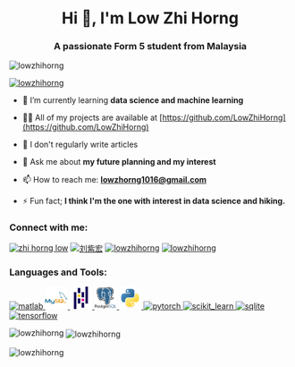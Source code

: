 <h1 align="center">Hi 👋, I'm Low Zhi Horng</h1>
<h3 align="center">A passionate Form 5 student from Malaysia</h3>

<p align="left"> <img src="https://komarev.com/ghpvc/?username=lowzhihorng&label=Profile%20views&color=0e75b6&style=flat" alt="lowzhihorng" /> </p>

<p align="left"> <a href="https://github.com/ryo-ma/github-profile-trophy"><img src="https://github-profile-trophy.vercel.app/?username=lowzhihorng" alt="lowzhihorng" /></a> </p>

- 🌱 I’m currently learning **data science and machine learning**

- 👨‍💻 All of my projects are available at [https://github.com/LowZhiHorng](https://github.com/LowZhiHorng)

- 📝 I don't regularly write articles

- 💬 Ask me about **my future planning and my interest**

- 📫 How to reach me: **lowzhorng1016@gmail.com**

- ⚡ Fun fact; **I think I'm the one with interest in data science and hiking.**

<h3 align="left">Connect with me:</h3>
<p align="left">
<a href="https://linkedin.com/in/zhi horng low" target="blank"><img align="center" src="https://raw.githubusercontent.com/rahuldkjain/github-profile-readme-generator/master/src/images/icons/Social/linked-in-alt.svg" alt="zhi horng low" height="30" width="40" /></a>
<a href="https://fb.com/刘紫宏" target="blank"><img align="center" src="https://raw.githubusercontent.com/rahuldkjain/github-profile-readme-generator/master/src/images/icons/Social/facebook.svg" alt="刘紫宏" height="30" width="40" /></a>
<a href="https://instagram.com/lowzhihorng" target="blank"><img align="center" src="https://raw.githubusercontent.com/rahuldkjain/github-profile-readme-generator/master/src/images/icons/Social/instagram.svg" alt="lowzhihorng" height="30" width="40" /></a>
<a href="https://www.leetcode.com/lowzhihorng" target="blank"><img align="center" src="https://raw.githubusercontent.com/rahuldkjain/github-profile-readme-generator/master/src/images/icons/Social/leet-code.svg" alt="lowzhihorng" height="30" width="40" /></a>
</p>

<h3 align="left">Languages and Tools:</h3>
<p align="left"> <a href="https://www.mathworks.com/" target="_blank" rel="noreferrer"> <img src="https://upload.wikimedia.org/wikipedia/commons/2/21/Matlab_Logo.png" alt="matlab" width="40" height="40"/> </a> <a href="https://www.mysql.com/" target="_blank" rel="noreferrer"> <img src="https://raw.githubusercontent.com/devicons/devicon/master/icons/mysql/mysql-original-wordmark.svg" alt="mysql" width="40" height="40"/> </a> <a href="https://pandas.pydata.org/" target="_blank" rel="noreferrer"> <img src="https://raw.githubusercontent.com/devicons/devicon/2ae2a900d2f041da66e950e4d48052658d850630/icons/pandas/pandas-original.svg" alt="pandas" width="40" height="40"/> </a> <a href="https://www.postgresql.org" target="_blank" rel="noreferrer"> <img src="https://raw.githubusercontent.com/devicons/devicon/master/icons/postgresql/postgresql-original-wordmark.svg" alt="postgresql" width="40" height="40"/> </a> <a href="https://www.python.org" target="_blank" rel="noreferrer"> <img src="https://raw.githubusercontent.com/devicons/devicon/master/icons/python/python-original.svg" alt="python" width="40" height="40"/> </a> <a href="https://pytorch.org/" target="_blank" rel="noreferrer"> <img src="https://www.vectorlogo.zone/logos/pytorch/pytorch-icon.svg" alt="pytorch" width="40" height="40"/> </a> <a href="https://scikit-learn.org/" target="_blank" rel="noreferrer"> <img src="https://upload.wikimedia.org/wikipedia/commons/0/05/Scikit_learn_logo_small.svg" alt="scikit_learn" width="40" height="40"/> </a> <a href="https://www.sqlite.org/" target="_blank" rel="noreferrer"> <img src="https://www.vectorlogo.zone/logos/sqlite/sqlite-icon.svg" alt="sqlite" width="40" height="40"/> </a> <a href="https://www.tensorflow.org" target="_blank" rel="noreferrer"> <img src="https://www.vectorlogo.zone/logos/tensorflow/tensorflow-icon.svg" alt="tensorflow" width="40" height="40"/> </a> </p>

<p><img align="left" src="https://github-readme-stats.vercel.app/api/top-langs?username=lowzhihorng&show_icons=true&locale=en&layout=compact" alt="lowzhihorng" /></p>

<p>&nbsp;<img align="center" src="https://github-readme-stats.vercel.app/api?username=lowzhihorng&show_icons=true&locale=en" alt="lowzhihorng" /></p>

<p><img align="center" src="https://github-readme-streak-stats.herokuapp.com/?user=lowzhihorng&" alt="lowzhihorng" /></p>
